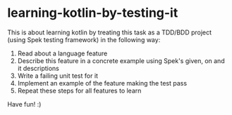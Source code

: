 # learning-kotlin-by-testing-it

This is about learning kotlin by treating 
this task as a TDD/BDD project (using Spek 
testing framework) in the following way:
1. Read about a language feature
2. Describe this feature in a concrete example
using Spek's given, on and it descriptions
3. Write a failing unit test for it
4. Implement an example of the feature making
 the test pass
5. Repeat these steps for all features to learn

Have fun! :)

